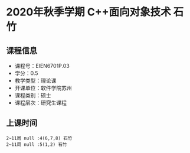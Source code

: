 # 2020年秋季学期 C++面向对象技术 石竹






## 课程信息

- 课程号：EIEN6701P.03
- 学分：0.5
- 教学类型：理论课
- 开课单位：软件学院苏州
- 课程类别：硕士
- 课程层次：研究生课程

## 上课时间

```
2~11周 null :4(6,7,8) 石竹
2~11周 null :5(1,2) 石竹
```

